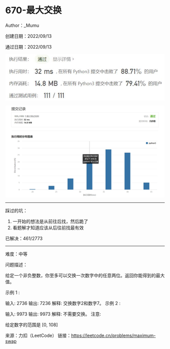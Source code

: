 # 670-最大交换

Author：_Mumu

创建日期：2022/09/13

通过日期：2022/09/13

![](./通过截图2.jpg)

![](./通过截图1.jpg)

*****

踩过的坑：

1. 一开始的想法是从前往后找，然后跪了
1. 看题解才知道应该从后往前找最有效

已解决：461/2773

*****

难度：中等

问题描述：

给定一个非负整数，你至多可以交换一次数字中的任意两位。返回你能得到的最大值。

示例 1 :

输入: 2736
输出: 7236
解释: 交换数字2和数字7。
示例 2 :

输入: 9973
输出: 9973
解释: 不需要交换。
注意:

给定数字的范围是 [0, 108]

来源：力扣（LeetCode）
链接：https://leetcode.cn/problems/maximum-swap